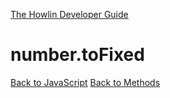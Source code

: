 [The Howlin Developer Guide](/index.md)



number.toFixed
==============

[Back to JavaScript](../index.md)
[Back to Methods](../methods.md)



